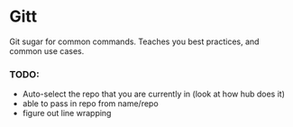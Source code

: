 # Gitt
Git sugar for common commands. Teaches you best practices, and common use cases.

### TODO:

- Auto-select the repo that you are currently in (look at how hub does it)
- able to pass in repo from name/repo
- figure out line wrapping
